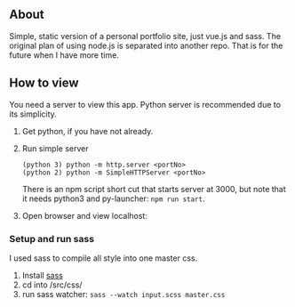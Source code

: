 ## About

Simple, static version of a personal portfolio site, just vue.js and sass. The original plan of using node.js is separated into another repo. That is for the future when I have more time. 

## How to view
You need a server to view this app. Python server is recommended due to its simplicity. 

1. Get python, if you have not already.
2. Run simple server
	```
	(python 3) python -m http.server <portNo>
	(python 2) python -m SimpleHTTPServer <portNo>
	```

	There is an npm script short cut that starts server at 3000, but note that it needs python3 and py-launcher:
	`npm run start`. 
	
3. Open browser and view localhost:<portNo>

### Setup and run sass
I used sass to compile all style into one master css. 

1. Install [sass](https://sass-lang.com/install)
2. cd into /src/css/ 
3. run sass watcher: `sass --watch input.scss master.css`